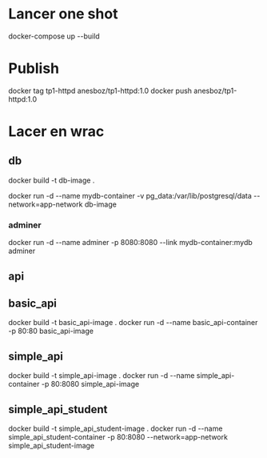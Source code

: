 # Lancer one shot

docker-compose up --build

# Publish

docker tag tp1-httpd anesboz/tp1-httpd:1.0
docker push anesboz/tp1-httpd:1.0

# Lacer en wrac

## db

docker build -t db-image .

<!-- docker run -d --name mydb-container -p 5432:5432 -v pg_data:/var/lib/postgresql/data --network=app-network db-image -->

docker run -d --name mydb-container -v pg_data:/var/lib/postgresql/data --network=app-network db-image

### adminer

docker run -d --name adminer -p 8080:8080 --link mydb-container:mydb adminer

## api

## basic_api

docker build -t basic_api-image .
docker run -d --name basic_api-container -p 80:80 basic_api-image

## simple_api

docker build -t simple_api-image .
docker run -d --name simple_api-container -p 80:8080 simple_api-image

## simple_api_student

docker build -t simple_api_student-image .
docker run -d --name simple_api_student-container -p 80:8080 --network=app-network simple_api_student-image

